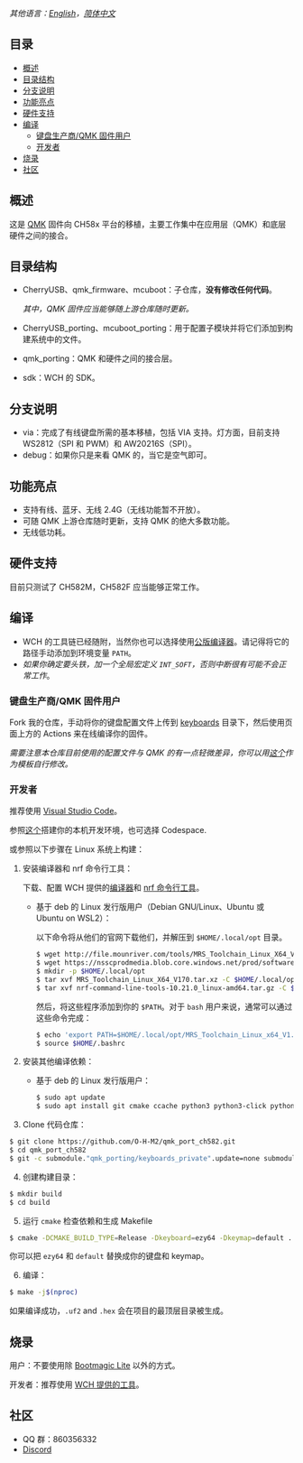 *其他语言：[English](README.md)，[简体中文](README.zh-cn.md)*

## 目录

- [概述](#概述)
- [目录结构](#目录结构)
- [分支说明](#分支说明)
- [功能亮点](#功能亮点)
- [硬件支持](#硬件支持)
- [编译](#编译)
  - [键盘生产商/QMK 固件用户](#键盘生产商qmk-固件用户)
  - [开发者](#开发者)
- [烧录](#烧录)
- [社区](#社区)

## 概述

这是 [QMK](https://github.com/qmk/qmk_firmware) 固件向 CH58x 平台的移植，主要工作集中在应用层（QMK）和底层硬件之间的接合。

## 目录结构

- CherryUSB、qmk_firmware、mcuboot：子仓库，**没有修改任何代码**。

  *其中，QMK 固件应当能够随上游仓库随时更新。*
- CherryUSB_porting、mcuboot_porting：用于配置子模块并将它们添加到构建系统中的文件。
- qmk_porting：QMK 和硬件之间的接合层。
- sdk：WCH 的 SDK。

## 分支说明

- via：完成了有线键盘所需的基本移植，包括 VIA 支持。灯方面，目前支持 WS2812（SPI 和 PWM）和 AW20216S（SPI）。
- debug：如果你只是来看 QMK 的，当它是空气即可。

## 功能亮点

- 支持有线、蓝牙、无线 2.4G（无线功能暂不开放）。
- 可随 QMK 上游仓库随时更新，支持 QMK 的绝大多数功能。
- 无线低功耗。

## 硬件支持

目前只测试了 CH582M，CH582F 应当能够正常工作。

## 编译

- WCH 的工具链已经随附，当然你也可以选择使用[公版编译器](https://xpack.github.io/blog/2019/07/31/riscv-none-embed-gcc-v8-2-0-3-1-released)。请记得将它的路径手动添加到环境变量 `PATH`。
- *如果你确定要头铁，加一个全局宏定义 `INT_SOFT`，否则中断很有可能不会正常工作*。

### 键盘生产商/QMK 固件用户

Fork 我的仓库，手动将你的键盘配置文件上传到 [keyboards](https://github.com/O-H-M2/qmk_port_ch582/tree/via/qmk_porting/keyboards) 目录下，然后使用页面上方的 Actions 来在线编译你的固件。

*需要注意本仓库目前使用的配置文件与 QMK 的有一点轻微差异，你可以用[这个](https://github.com/O-H-M2/qmk_port_ch582/tree/via/qmk_porting/keyboards/m2wired)作为模板自行修改。*

### 开发者

推荐使用 [Visual Studio Code](https://code.visualstudio.com/)。

参照[这个](./VSCODE_DEVELOPMENT.md)搭建你的本机开发环境，也可选择 Codespace.

或参照以下步骤在 Linux 系统上构建：

1. 安装编译器和 nrf 命令行工具：

    下载、配置 WCH 提供的[编译器](http://mounriver.com/download)和 [nrf 命令行工具](https://www.nordicsemi.com/Products/Development-tools/nrf-command-line-tools/download)。

    - 基于 deb 的 Linux 发行版用户（Debian GNU/Linux、Ubuntu 或 Ubuntu on WSL2）：

        以下命令将从他们的官网下载他们，并解压到 `$HOME/.local/opt` 目录。

        ```bash
        $ wget http://file.mounriver.com/tools/MRS_Toolchain_Linux_X64_V170.tar.xz
        $ wget https://nsscprodmedia.blob.core.windows.net/prod/software-and-other-downloads/desktop-software/nrf-command-line-tools/sw/versions-10-x-x/10-21-0/nrf-command-line-tools-10.21.0_linux-amd64.tar.gz
        $ mkdir -p $HOME/.local/opt
        $ tar xvf MRS_Toolchain_Linux_X64_V170.tar.xz -C $HOME/.local/opt
        $ tar xvf nrf-command-line-tools-10.21.0_linux-amd64.tar.gz -C $HOME/.local/opt
        ```

        然后，将这些程序添加到你的 `$PATH`。对于 `bash` 用户来说，通常可以通过这些命令完成：

        ```bash
        $ echo 'export PATH=$HOME/.local/opt/MRS_Toolchain_Linux_x64_V1.70/RISC-V\ Embedded\ GCC/bin/:$HOME/.local/opt/nrf-command-line-tools/bin/:$PATH' >> $HOME/.bashrc
        $ source $HOME/.bashrc
        ```

2. 安装其他编译依赖：

    - 基于 deb 的 Linux 发行版用户：

        ```bash
        $ sudo apt update
        $ sudo apt install git cmake ccache python3 python3-click python3-cbor2 python3-intelhex
        ```

3. Clone 代码仓库：

```bash
$ git clone https://github.com/O-H-M2/qmk_port_ch582.git
$ cd qmk_port_ch582
$ git -c submodule."qmk_porting/keyboards_private".update=none submodule update --recursive --init
```

4. 创建构建目录：

```bash
$ mkdir build
$ cd build
```

5. 运行 `cmake` 检查依赖和生成 Makefile

```bash
$ cmake -DCMAKE_BUILD_TYPE=Release -Dkeyboard=ezy64 -Dkeymap=default ..
```

你可以把 `ezy64` 和 `default` 替换成你的键盘和 keymap。

6. 编译：

```bash
$ make -j$(nproc)
```

如果编译成功，`.uf2` and `.hex` 会在项目的最顶层目录被生成。

## 烧录

用户：不要使用除 [Bootmagic Lite](https://docs.qmk.fm/#/feature_bootmagic?id=bootmagic-lite) 以外的方式。

开发者：推荐使用 [WCH 提供的工具](http://www.wch.cn/downloads/WCHISPTool_Setup_exe.html)。

## 社区

- QQ 群：860356332
- [Discord](https://discord.gg/kaH6eRUFZS)
